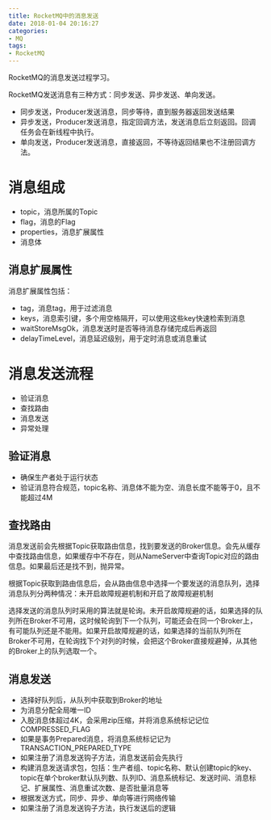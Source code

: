 ```yaml
---
title: RocketMQ中的消息发送
date: 2018-01-04 20:16:27
categories: 
- MQ
tags:
- RocketMQ
---
```


RocketMQ的消息发送过程学习。

<!--more-->

RocketMQ发送消息有三种方式：同步发送、异步发送、单向发送。

- 同步发送，Producer发送消息，同步等待，直到服务器返回发送结果
- 异步发送，Producer发送消息，指定回调方法，发送消息后立刻返回。回调任务会在新线程中执行。
- 单向发送，Producer发送消息，直接返回，不等待返回结果也不注册回调方法。

# 消息组成

- topic，消息所属的Topic
- flag，消息的Flag
- properties，消息扩展属性
- 消息体

## 消息扩展属性

消息扩展属性包括：

- tag，消息tag，用于过滤消息
- keys，消息索引键，多个用空格隔开，可以使用这些key快速检索到消息
- waitStoreMsgOk，消息发送时是否等待消息存储完成后再返回
- delayTimeLevel，消息延迟级别，用于定时消息或消息重试

# 消息发送流程

- 验证消息
- 查找路由
- 消息发送
- 异常处理

## 验证消息

- 确保生产者处于运行状态
- 验证消息符合规范，topic名称、消息体不能为空、消息长度不能等于0，且不能超过4M

## 查找路由

消息发送前会先根据Topic获取路由信息，找到要发送的Broker信息。会先从缓存中查找路由信息，如果缓存中不存在，则从NameServer中查询Topic对应的路由信息。如果最后还是找不到，抛异常。

根据Topic获取到路由信息后，会从路由信息中选择一个要发送的消息队列，选择消息队列分两种情况：未开启故障规避机制和开启了故障规避机制

选择发送的消息队列时采用的算法就是轮询。未开启故障规避的话，如果选择的队列所在Broker不可用，这时候轮询到下一个队列，可能还会在同一个Broker上，有可能队列还是不能用。如果开启故障规避的话，如果选择的当前队列所在Broker不可用，在轮询找下个对列的时候，会把这个Broker直接规避掉，从其他的Broker上的队列选取一个。

## 消息发送

- 选择好队列后，从队列中获取到Broker的地址
- 为消息分配全局唯一ID
- 入股消息体超过4K，会采用zip压缩，并将消息系统标记记位COMPRESSED_FLAG
- 如果是事务Prepared消息，将消息系统标记记为TRANSACTION_PREPARED_TYPE
- 如果注册了消息发送钩子方法，消息发送前会先执行
- 构建消息发送请求包，包括：生产者组、topic名称、默认创建topic的key、topic在单个broker默认队列数、队列ID、消息系统标记、发送时间、消息标记、扩展属性、消息重试次数、是否批量消息等
- 根据发送方式，同步、异步、单向等进行网络传输
- 如果注册了消息发送钩子方法，执行发送后的逻辑
